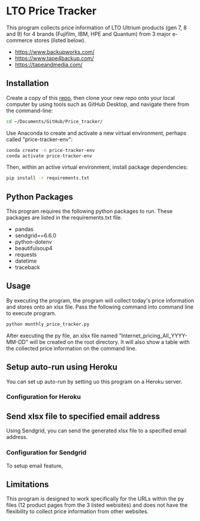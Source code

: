 # LTO Price Tracker

This program collects price information of LTO Ultrium products (gen 7, 8 and 9) for 4 brands (Fujifilm, IBM, HPE and Quantum) from 3 major e-commerce stores (listed below).

 + https://www.backupworks.com/
 + https://www.tape4backup.com/
 + https://tapeandmedia.com/

## Installation
Create a copy of this [repo](https://github.com/K-Fukasawa/Price_tracker), then clone your new repo onto your local computer by using tools such as GitHub Desktop, and navigate there from the command-line:

```sh
cd ~/Documents/GitHub/Price_tracker/
```

Use Anaconda to create and activate a new virtual environment, perhaps called "price-tracker-env":

```sh
conda create -n price-tracker-env
conda activate price-tracker-env
```

Then, within an active virtual environment, install package dependencies:

```sh
pip install -r requirements.txt
```
## Python Packages
This program requires the following python packages to run. These packages are listed in the requirements.txt file.

 + pandas
 + sendgrid==6.6.0
 + python-dotenv
 + beautifulsoup4
 + requests
 + datetime
 + traceback

## Usage
By executing the program, the program will collect today's price information and stores onto an xlsx file.
Pass the following command into command line to execute program.

```sh
python monthly_price_tracker.py
```

After executing the py file, an xlsx file named "Internet_pricing_All_YYYY-MM-DD" will be created on the root directory. It will also show a table with the collected price information on the command line.

## Setup auto-run using Heroku
You can set up auto-run by setting uo this program on a Heroku server.

### Configuration for Heroku

## Send xlsx file to specified email address
Using Sendgrid, you can send the generated xlsx file to a specified email address.

### Configuration for Sendgrid
To setup email feature, 


## Limitations
This program is designed to work specifically for the URLs within the py files (12 product pages from the 3 listed webisites) and does not have the flexibility to collect price information from other websites.